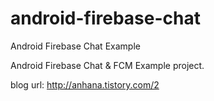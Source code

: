 # android-firebase-chat
Android Firebase Chat Example

Android Firebase Chat & FCM Example project.

blog url: http://anhana.tistory.com/2
